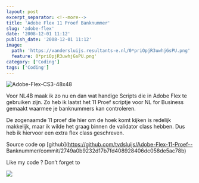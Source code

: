 ```yaml
---
layout: post
excerpt_separator: <!--more-->
title: 'Adobe Flex 11 Proef Banknummer'
slug: 'adobe-flex'
date: '2008-12-01 11:12'
publish_date: '2008-12-01 11:12'
image:
  path: 'https://vandersluijs.resultants-e.nl/0*priOpjR3uwhjGsPU.png'
  feature: 0*priOpjR3uwhjGsPU.png'
category: ['Coding']
tags: ['Coding']
---
```

![Adobe-Flex-CS3-48x48](https://vandersluijs.resultants-e.nl/0*priOpjR3uwhjGsPU.png)

Voor NL4B maak ik zo nu en dan wat handige Scripts die in Adobe Flex te
gebruiken zijn. Zo heb ik laatst het 11 Proef scriptje voor NL for Business
gemaakt waarmee je banknummers kan controleren.  
  
De zogenaamde 11 proef die hier om de hoek komt kijken is redelijk makkelijk,
maar ik wilde het graag binnen de validator class hebben. Dus heb ik hiervoor
een extra flex class geschreven.  
  
  
  
  
Source code op [github](https://github.com/tvdsluijs/Adobe-Flex-11-Proef--
Banknummer/commit/2749a0b9232d17b7fd408928406dc058de5ac78b)  
  
Like my code ? Don’t forget to

![](https://vandersluijs.resultants-e.nl/0*DzGfYe3fkmgwi4za.gif)

